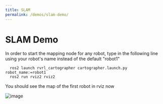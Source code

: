 ```yaml
---
title: SLAM
permalink: /demos/slam-demo/
---
```


# SLAM Demo


In order to start the mapping node for any robot, type in the following line using your robot's name instead of the default "robot1"

   ```
     ros2 launch rvrl_cartographer cartographer.launch.py robot_name:=robot1
     ros2 run rviz2 rviz2
   ```
You should see the map of the first robot in rviz now

![image](https://user-images.githubusercontent.com/27806598/147872971-9f6545a1-ba79-4e4c-b180-97391797aa04.png)

